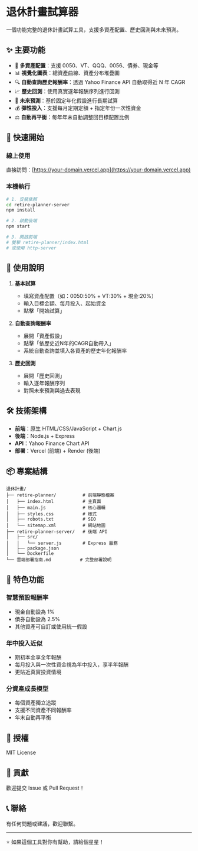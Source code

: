 # 退休計畫試算器

一個功能完整的退休計畫試算工具，支援多資產配置、歷史回測與未來預測。

## ✨ 主要功能

- 🎯 **多資產配置**：支援 0050、VT、QQQ、0056、債券、現金等
- 📊 **視覺化圖表**：總資產曲線、資產分布堆疊圖
- 🔍 **自動查詢歷史報酬率**：透過 Yahoo Finance API 自動取得近 N 年 CAGR
- 📈 **歷史回測**：使用真實逐年報酬序列進行回測
- 🎲 **未來預測**：基於固定年化假設進行長期試算
- 💰 **彈性投入**：支援每月定期定額 + 指定年份一次性資金
- ⚖️ **自動再平衡**：每年年末自動調整回目標配置比例

## 🚀 快速開始

### 線上使用

直接訪問：[https://your-domain.vercel.app](https://your-domain.vercel.app)

### 本機執行

```bash
# 1. 安裝依賴
cd retire-planner-server
npm install

# 2. 啟動後端
npm start

# 3. 開啟前端
# 雙擊 retire-planner/index.html
# 或使用 http-server
```

## 📖 使用說明

1. **基本試算**
   - 填寫資產配置（如：0050:50% + VT:30% + 現金:20%）
   - 輸入目標金額、每月投入、起始資金
   - 點擊「開始試算」

2. **自動查詢報酬率**
   - 展開「資產假設」
   - 點擊「依歷史近N年的CAGR自動帶入」
   - 系統自動查詢並填入各資產的歷史年化報酬率

3. **歷史回測**
   - 展開「歷史回測」
   - 輸入逐年報酬序列
   - 對照未來預測與過去表現

## 🛠️ 技術架構

- **前端**：原生 HTML/CSS/JavaScript + Chart.js
- **後端**：Node.js + Express
- **API**：Yahoo Finance Chart API
- **部署**：Vercel (前端) + Render (後端)

## 📦 專案結構

```
退休計畫/
├── retire-planner/          # 前端靜態檔案
│   ├── index.html           # 主頁面
│   ├── main.js              # 核心邏輯
│   ├── styles.css           # 樣式
│   ├── robots.txt           # SEO
│   └── sitemap.xml          # 網站地圖
├── retire-planner-server/   # 後端 API
│   ├── src/
│   │   └── server.js        # Express 服務
│   ├── package.json
│   └── Dockerfile
└── 雲端部署指南.md           # 完整部署說明
```

## 🌟 特色功能

### 智慧預設報酬率
- 現金自動設為 1%
- 債券自動設為 2.5%
- 其他資產可自訂或使用統一假設

### 年中投入近似
- 期初本金享全年報酬
- 每月投入與一次性資金視為年中投入，享半年報酬
- 更貼近真實投資情境

### 分資產成長模型
- 每個資產獨立追蹤
- 支援不同資產不同報酬率
- 年末自動再平衡

## 📄 授權

MIT License

## 🤝 貢獻

歡迎提交 Issue 或 Pull Request！

## 📞 聯絡

有任何問題或建議，歡迎聯繫。

---

⭐ 如果這個工具對你有幫助，請給個星星！
